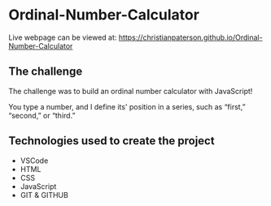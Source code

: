 # Ordinal-Number-Calculator

Live webpage can be viewed at: https://christianpaterson.github.io/Ordinal-Number-Calculator

## The challenge

<p>The challenge was to build an ordinal number calculator with JavaScript!</p>
<p>You type a number, and I define its' position in a series, such as “first,” “second,” or “third.”</p>

## Technologies used to create the project

<ul>
<li>VSCode</li>
<li>HTML</li>
<li>CSS</li>
<li>JavaScript</li>
<li>GIT & GITHUB</li>
</ul>
